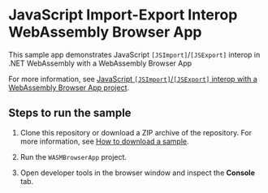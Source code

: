 # JavaScript Import-Export Interop WebAssembly Browser App

This sample app demonstrates JavaScript `[JSImport]`/`[JSExport]` interop in .NET WebAssembly with a WebAssembly Browser App

For more information, see [JavaScript `[JSImport]`/`[JSExport]` interop with a WebAssembly Browser App project](https://learn.microsoft.com/aspnet/core/client-side/dotnet-interop/wasm-browser-app).

## Steps to run the sample

1. Clone this repository or download a ZIP archive of the repository. For more information, see [How to download a sample](https://learn.microsoft.com/aspnet/core/introduction-to-aspnet-core#how-to-download-a-sample).

1. Run the `WASMBrowserApp` project.

1. Open developer tools in the browser window and inspect the **Console** tab.
